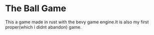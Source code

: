 # The Ball Game
This a game made in rust with the bevy game engine.It is also my first proper(which i didnt abandon) game.
